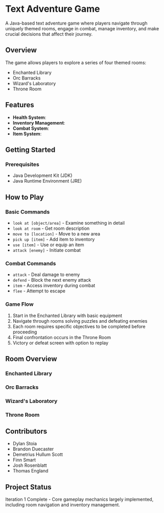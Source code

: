 # Text Adventure Game

A Java-based text adventure game where players navigate through uniquely themed rooms, engage in combat, manage inventory, and make crucial decisions that affect their journey.

## Overview

The game allows players to explore a series of four themed rooms:
- Enchanted Library
- Orc Barracks
- Wizard's Laboratory
- Throne Room

## Features

- **Health System**: 
- **Inventory Management**:
- **Combat System**: 
- **Item System**: 

## Getting Started

### Prerequisites
- Java Development Kit (JDK)
- Java Runtime Environment (JRE)

## How to Play

### Basic Commands
- `look at [object/area]` - Examine something in detail
- `look at room` - Get room description
- `move to [location]` - Move to a new area
- `pick up [item]` - Add item to inventory
- `use [item]` - Use or equip an item
- `attack [enemy]` - Initiate combat

### Combat Commands
- `attack` - Deal damage to enemy
- `defend` - Block the next enemy attack
- `item` - Access inventory during combat
- `flee` - Attempt to escape 

### Game Flow
1. Start in the Enchanted Library with basic equipment
2. Navigate through rooms solving puzzles and defeating enemies
3. Each room requires specific objectives to be completed before proceeding
4. Final confrontation occurs in the Throne Room
5. Victory or defeat screen with option to replay

## Room Overview

### Enchanted Library

### Orc Barracks

### Wizard's Laboratory

### Throne Room

## Contributors
- Dylan Stoia
- Brandon Duecaster
- Demetrius Hullum Scott
- Finn Smart
- Josh Rosenblatt
- Thomas England

## Project Status
Iteration 1 Complete - Core gameplay mechanics largely implemented, including room navigation and inventory management.